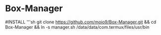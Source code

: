 # Box-Manager
#INSTALL
'''sh
git clone https://github.com/moio9/Box-Manager.git && cd Box-Manager && ln -s manager.sh /data/data/com.termux/files/usr/bin

